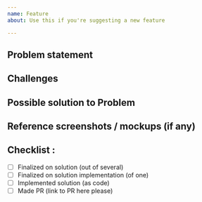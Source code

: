 ```yaml
---
name: Feature
about: Use this if you're suggesting a new feature

---
```


## Problem statement

## Challenges

## Possible solution to Problem

## Reference screenshots / mockups (if any)

## Checklist :
- [ ] Finalized on solution (out of several)
- [ ] Finalized on solution implementation (of one)
- [ ] Implemented solution (as code)
- [ ] Made PR (link to PR here please)
